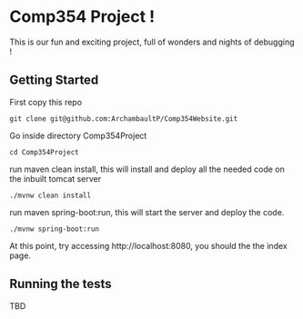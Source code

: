 # Comp354 Project ! 

This is our fun and exciting project, full of wonders and nights of debugging !

## Getting Started

First copy this repo

```
git clone git@github.com:ArchambaultP/Comp354Website.git
```

Go inside directory Comp354Project

```
cd Comp354Project
```
run maven clean install, this will install and deploy all the needed code on 
the inbuilt tomcat server

```
./mvnw clean install
```

run maven spring-boot:run, this will start the server and deploy the code. 
```
./mvnw spring-boot:run
```

At this point, try accessing http://localhost:8080, you should the the index page.

## Running the tests

TBD

